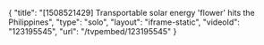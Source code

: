 {
    "title": "[1508521429] Transportable solar energy 'flower' hits the Philippines",
    "type": "solo",
    "layout": "iframe-static",
    "videoId": "123195545",
    "url": "\/tvpembed\/123195545"
}